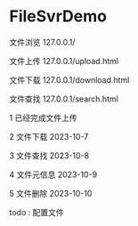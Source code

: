 # FileSvrDemo

文件浏览
127.0.0.1/

文件上传
127.0.0.1/upload.html

文件下载
127.0.0.1/download.html

文件查找
127.0.0.1/search.html


1 已经完成文件上传

2 文件下载 2023-10-7

3 文件查找 2023-10-8

4 文件元信息 2023-10-9

5 文件删除 2023-10-10

todo :
	配置文件
